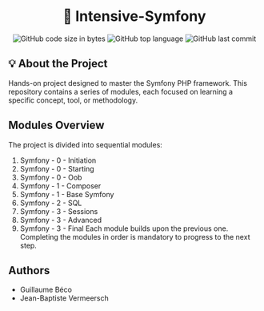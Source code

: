 <h1 align="center">
	🚀 Intensive-Symfony
</h1>

<p align="center">
	<img alt="GitHub code size in bytes" src="https://img.shields.io/github/languages/code-size/JBVer/Intensive-Symfony?color=lightblue" />
	<img alt="GitHub top language" src="https://img.shields.io/github/languages/top/JBVer/Intensive-Symfony?color=blue" />
	<img alt="GitHub last commit" src="https://img.shields.io/github/last-commit/JBVer/Intensive-Symfony?color=green" />
</p>

## 💡 About the Project
Hands-on project designed to master the Symfony PHP framework. This repository contains a series of modules, each focused on learning a specific concept, tool, or methodology.

## Modules Overview
The project is divided into sequential modules:
1. Symfony - 0 - Initiation
2. Symfony - 0 - Starting
3. Symfony - 0 - Oob
4. Symfony - 1 - Composer
5. Symfony - 1 - Base Symfony
6. Symfony - 2 - SQL
7. Symfony - 3 - Sessions
8. Symfony - 3 - Advanced
9. Symfony - 3 - Final
Each module builds upon the previous one. Completing the modules in order is mandatory to progress to the next step.


## Authors
- Guillaume Béco
- Jean-Baptiste Vermeersch
